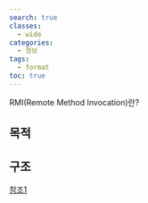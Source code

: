 ```yaml
---
search: true
classes:
  - wide
categories: 
  - 정보
tags: 
  - format
toc: true
---
```

RMI(Remote Method Invocation)란?

## 목적

## 구조



[참조1](http://0yumin.tistory.com/16)
<!--stackedit_data:
eyJoaXN0b3J5IjpbLTIwNjIwNjkwMTMsNTc0NDIzODIzXX0=
-->